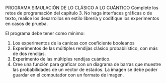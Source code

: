 PROGRAMA SIMULACIÓN DE LO CLÁSICO A LO CUÁNTICO
Complete los retos de programación del capítulo 3. No haga interfaces gráficas o de texto, realice los desarrollos en estilo librería y codifique los experimentos en casos de prueba.

El programa debe tener como mínimo:

1. Los experimentos de la canicas con coeficiente booleanos
2. Experimentos de las múltiples rendijas clásico probabilístico, con más de dos rendijas.
3. Experimento de las múltiples rendijas cuántico.
4. Cree una función para graficar con un diagrama de barras que muestre las probabilidades de un vector de estados. La imagen se debe poder guardar en el computador con un formato de imagen.
